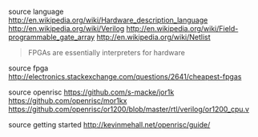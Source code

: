
source language
  http://en.wikipedia.org/wiki/Hardware_description_language
  http://en.wikipedia.org/wiki/Verilog
  http://en.wikipedia.org/wiki/Field-programmable_gate_array
  http://en.wikipedia.org/wiki/Netlist
  > FPGAs are essentially interpreters for hardware

source fpga
  http://electronics.stackexchange.com/questions/2641/cheapest-fpgas

source openrisc
  https://github.com/s-macke/jor1k
  https://github.com/openrisc/mor1kx
  https://github.com/openrisc/or1200/blob/master/rtl/verilog/or1200_cpu.v

  source getting started
    http://kevinmehall.net/openrisc/guide/
